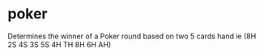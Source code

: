 # poker
Determines the winner of a Poker round based on two 5 cards hand ie (8H 2S 4S 3S 5S 4H TH 8H 6H AH)

